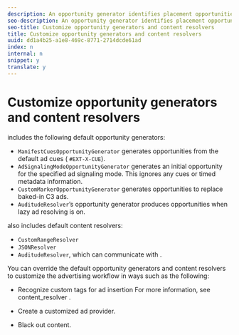 ```yaml
---
description: An opportunity generator identifies placement opportunities by custom tags in a stream, ad signaling mode custom markers, and so on. The opportunity generator sends these placement opportunities to the content resolver, which customizes the content/ad insertion workflow based on the placement opportunity's properties and metadata.
seo-description: An opportunity generator identifies placement opportunities by custom tags in a stream, ad signaling mode custom markers, and so on. The opportunity generator sends these placement opportunities to the content resolver, which customizes the content/ad insertion workflow based on the placement opportunity's properties and metadata.
seo-title: Customize opportunity generators and content resolvers
title: Customize opportunity generators and content resolvers
uuid: dd1a4b25-a1e8-469c-8771-2714dcde61ad
index: n
internal: n
snippet: y
translate: y
---
```


# Customize opportunity generators and content resolvers

 <!-- PH element: phrases/primetime-sdk-name --> includes the following default opportunity generators:
* `ManifestCuesOpportunityGenerator` generates opportunities from the default ad cues ( `#EXT-X-CUE`).
* `AdSignalingModeOpportunityGenerator` generates an initial opportunity for the specified ad signaling mode. This ignores any cues or timed metadata information.
* `CustomMarkerOpportunityGenerator` generates opportunities to replace baked-in C3 ads.
* `AuditudeResolver`’s opportunity generator produces opportunities when lazy ad resolving is on.

<!-- PH element: phrases/primetime-sdk-name --> also includes default content resolvers:
* `CustomRangeResolver`
* `JSONResolver`
* `AuditudeResolver`, which can communicate with  <!-- PH element: phrases/auditude-name --> .

You can override the default opportunity generators and content resolvers to customize the advertising workflow in ways such as the following: 
* Recognize custom tags for ad insertion For more information, see  content_resolver . 

* Create a customized ad provider.
* Black out content.


